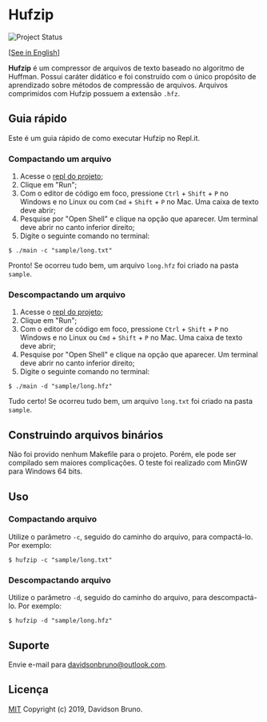 # Hufzip
![Project Status](https://img.shields.io/badge/status-stopped-red.svg?style=popout-square)

[[See in English](../en/README.md)]

**Hufzip** é um compressor de arquivos de texto baseado no algoritmo de Huffman. Possui caráter didático e foi construído com o único propósito de aprendizado sobre métodos de compressão de arquivos. Arquivos comprimidos com Hufzip possuem a extensão `.hfz`.

## Guia rápido

Este é um guia rápido de como executar Hufzip no Repl<span>.</span>it.

### Compactando um arquivo

1. Acesse o [repl do projeto](https://repl.it/@davidsonbrsilva/hufzip);
2. Clique em "Run";
3. Com o editor de código em foco, pressione `Ctrl` + `Shift` + `P` no Windows e no Linux ou com `Cmd` + `Shift` + `P` no Mac. Uma caixa de texto deve abrir;
4. Pesquise por "Open Shell" e clique na opção que aparecer. Um terminal deve abrir no canto inferior direito;
5. Digite o seguinte comando no terminal:
```
$ ./main -c "sample/long.txt"
```
Pronto! Se ocorreu tudo bem, um arquivo `long.hfz` foi criado na pasta `sample`.

### Descompactando um arquivo

1. Acesse o [repl do projeto](https://repl.it/@davidsonbrsilva/hufzip);
2. Clique em "Run";
3. Com o editor de código em foco, pressione `Ctrl` + `Shift` + `P` no Windows e no Linux ou `Cmd` + `Shift` + `P` no Mac. Uma caixa de texto deve abrir;
4. Pesquise por "Open Shell" e clique na opção que aparecer. Um terminal deve abrir no canto inferior direito;
5. Digite o seguinte comando no terminal:
```
$ ./main -d "sample/long.hfz"
```
Tudo certo! Se ocorreu tudo bem, um arquivo `long.txt` foi criado na pasta `sample`.

## Construindo arquivos binários

Não foi provido nenhum Makefile para o projeto. Porém, ele pode ser compilado sem maiores complicações. O teste foi realizado com MinGW para Windows 64 bits.

## Uso

### Compactando arquivo

Utilize o parâmetro `-c`, seguido do caminho do arquivo, para compactá-lo. Por exemplo:
```
$ hufzip -c "sample/long.txt"
```

### Descompactando arquivo

Utilize o parâmetro `-d`, seguido do caminho do arquivo, para descompactá-lo. Por exemplo:
```
$ hufzip -d "sample/long.hfz"
```

## Suporte

Envie e-mail para <davidsonbruno@outlook.com>.

## Licença

[MIT](LICENSE.md) Copyright (c) 2019, Davidson Bruno.
